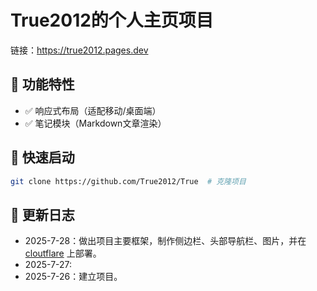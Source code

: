 # True2012的个人主页项目
链接：https://true2012.pages.dev
 
## 🌟 功能特性
- ✅ 响应式布局（适配移动/桌面端）
- ✅ 笔记模块（Markdown文章渲染）
 
## 🚀 快速启动 
```bash
git clone https://github.com/True2012/True  # 克隆项目 
```

## 📄 更新日志
- 2025-7-28：做出项目主要框架，制作侧边栏、头部导航栏、图片，并在 [cloutflare](https://pages.cloudflare.com "跳转至cloudflare")  上部署。
- 2025-7-27:
- 2025-7-26：建立项目。
